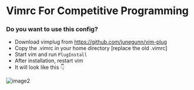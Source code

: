 

# Vimrc For Competitive Programming

### Do you want to use this config?
- Download vimplug from https://github.com/junegunn/vim-plug
- Copy the .vimrc in your home directory [replace the old .vimrc]
- Start vim and run `PlugInstall`
- After installation, restart vim 
- It will look like this 👇

![image2](https://user-images.githubusercontent.com/88348681/185231425-61f4a48c-323f-4059-9bc3-c9be1f4e8162.png)
